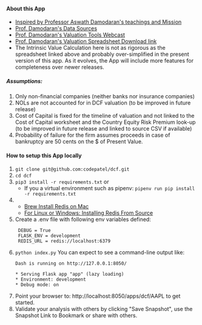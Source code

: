 #### About this App ####
- [Inspired by Professor Aswath Damodaran's teachings and Mission](http://pages.stern.nyu.edu/~adamodar/New_Home_Page/home.htm)
- [Prof. Damodaran's Data Sources](http://pages.stern.nyu.edu/~adamodar/New_Home_Page/datacurrent.html)
- [Prof. Damodaran's Valuation Tools Webcast](https://www.youtube.com/watch?v=F9GfXJ-IrSA)
- [Prof. Damodaran's Valuation Spreadsheet Download link](http://www.stern.nyu.edu/~adamodar/pc/fcffsimpleginzuCorona.xlsx)
- The Intrinsic Value Calculation here is not as rigorous as the spreadsheet linked above and probably over-simplified in the present version of this app. As it evolves, the App will include more features for completeness over newer releases.

##### *Assumptions:* #####
1. Only non-financial companies (neither banks nor insurance companies)
2. NOLs are not accounted for in DCF valuation (to be improved in future release)
3. Cost of Capital is fixed for the timeline of valuation and not linked to the Cost of Capital worksheet and the Country Equity Risk Premium look-up (to be improved in future release and linked to source CSV if available)
4. Probability of failure for the firm assumes proceeds in case of bankruptcy are 50 cents on the $ of Present Value.

#### How to setup this App locally ####
1. `git clone git@github.com:codepatel/dcf.git`
2. `cd dcf`
3. `pip3 install -r requirements.txt` or 
    - If you a virtual environment such as pipenv: `pipenv run pip install -r requirements.txt`
4. - [Brew Install Redis on Mac](https://gist.github.com/tomysmile/1b8a321e7c58499ef9f9441b2faa0aa8)
   - [For Linux or Windows: Installing Redis From Source](https://realpython.com/python-redis/#installing-redis-from-source)
5. Create a .env file with following env variables defined:
   ```
    DEBUG = True
    FLASK_ENV = development
    REDIS_URL = redis://localhost:6379
    ```
6. `python index.py`
    You can expect to see a command-line output like:
    ```
    Dash is running on http://127.0.0.1:8050/

    * Serving Flask app "app" (lazy loading)
    * Environment: development
    * Debug mode: on
    ```
7. Point your browser to: http://localhost:8050/apps/dcf/AAPL to get started.
8. Validate your analysis with others by clicking "Save Snapshot", use the Snapshot Link to Bookmark or share with others.